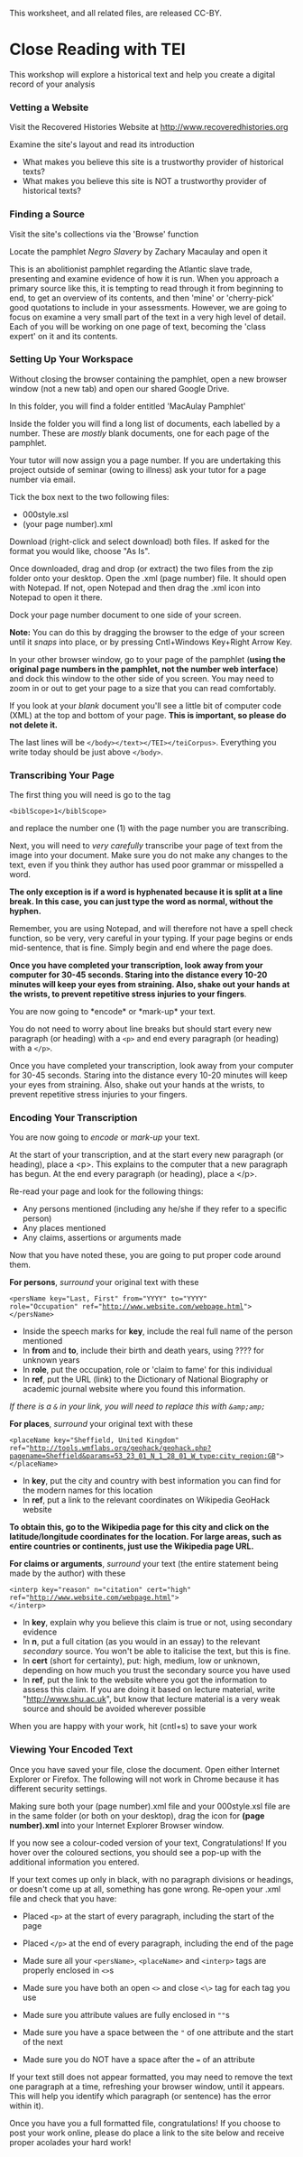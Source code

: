This worksheet, and all related files, are released CC-BY. 

# Close Reading with TEI #

This workshop will explore a historical text and help you create a digital record of your analysis

### Vetting a Website ###

Visit the Recovered Histories Website at http://www.recoveredhistories.org

Examine the site's layout and read its introduction  
+ What makes you believe this site is a trustworthy provider of historical texts?
+ What makes you believe this site is NOT a trustworthy provider of historical texts? 
 
### Finding a Source ###

Visit the site's collections via the 'Browse' function

Locate the pamphlet *Negro Slavery* by Zachary Macaulay and open it

This is an abolitionist pamphlet regarding the Atlantic slave trade, presenting and examine evidence of how it is run.  When you approach a primary source like this, it is tempting to read through it from beginning to end, to get an overview of its contents, and then 'mine' or 'cherry-pick' good quotations to include in your assessments.  However, we are going to focus on examine a very small part of the text in a very high level of detail.  Each of you will be working on one page of text, becoming the 'class expert' on it and its contents.

### Setting Up Your Workspace ###

Without closing the browser containing the pamphlet, open a new browser window (not a new tab) and open our shared Google Drive.
 
In this folder, you will find a folder entitled 'MacAulay Pamphlet'

Inside the folder you will find a long list of documents, each labelled by a number. These are *mostly* blank documents, one for each page of the pamphlet.
  
Your tutor will now assign you a page number. If you are undertaking this project outside of seminar (owing to illness) ask your tutor for a page number via email.

Tick the box next to the two following files:
* 000style.xsl
* (your page number).xml

Download (right-click and select download) both files. If asked for the format you would like, choose "As Is".

Once downloaded, drag and drop (or extract) the two files from the zip folder onto your desktop. Open the .xml (page number) file. It should open with Notepad. If not, open Notepad and then drag the .xml icon into Notepad to open it there.

Dock your page number document to one side of your screen.

**Note:** You can do this by dragging the browser to the edge of your screen until it *snaps* into place, or by pressing Cntl+Windows Key+Right Arrow Key.

In your other browser window, go to your page of the pamphlet (**using the original page numbers in the pamphlet, not the number web interface**) and dock this window to the other side of you screen.  You may need to zoom in or out to get your page to a size that you can read comfortably.

If you look at your *blank* document you'll see a little bit of computer code (XML) at the top and bottom of your page.  **This is important, so please do not delete it.**  

The last lines will be 
<code>&lt;/body&gt;&lt;/text&gt;&lt;/TEI&gt;&lt;/teiCorpus&gt;</code>. Everything you write today should be just above <code>&lt;/body&gt;</code>.

### Transcribing Your Page ###

The first thing you will need is go to the tag 

<code>&lt;biblScope&gt;1&lt;/biblScope&gt;</code>

and replace the number one (1) with the page number you are transcribing.

Next, you will need to *very carefully* transcribe your page of text from the image into your document.  Make sure you do not make any changes to the text, even if you think they author has used poor grammar or misspelled a word.  

**The only exception is if a word is hyphenated because it is split at a line break. In this case, you can just type the word as normal, without the hyphen.**

Remember, you are using Notepad, and will therefore not have a spell check function, so be very, very careful in your typing. If your page begins or ends mid-sentence, that is fine. Simply begin and end where the page does.

**Once you have completed your transcription, look away from your computer for 30-45 seconds. Staring into the distance every 10-20 minutes will keep your eyes from straining. Also, shake out your hands at the wrists, to prevent repetitive stress injuries to your fingers**.

You are now going to \*encode\* or \*mark-up\* your text.

You do not need to worry about line breaks but should start every new paragraph (or heading) with a <code>&lt;p&gt;</code> and end every paragraph (or heading) with a <code>&lt;/p&gt;</code>.

Once you have completed your transcription, look away from your computer for 30-45 seconds.  Staring into the distance every 10-20 minutes will keep your eyes from straining.  Also, shake out your hands at the wrists, to prevent repetitive stress injuries to your fingers.  

### Encoding Your Transcription ###

You are now going to *encode* or *mark-up* your text.  

At the start of your transcription, and at the start every new paragraph (or heading), place a \<p\>. This explains to the computer that a new paragraph has begun. At the end every paragraph (or heading), place a \</p\>. 

Re-read your page and look for the following things:

+ Any persons mentioned (including any he/she if they refer to a specific person)
+ Any places mentioned
+ Any claims, assertions or arguments made  

Now that you have noted these, you are going to put proper code around them.

**For persons**, *surround* your original text with these

<code>&lt;persName key="Last, First" from="YYYY" to="YYYY" role="Occupation" ref="http://www.website.com/webpage.html"&gt; &lt;/persName&gt;</code>

+ Inside the speech marks for **key**, include the real full name of the person mentioned  
+ In **from** and **to**, include their birth and death years, using ???? for unknown years  
+ In **role**, put the occupation, role or 'claim to fame' for this individual  
+ In **ref**, put the URL (link) to the Dictionary of National Biography or academic journal website where you found this information. 

*If there is a `&` in your link, you will need to replace this with `&amp;amp;`*

**For places**, *surround* your original text with these

<code>&lt;placeName key="Sheffield, United Kingdom" ref="http://tools.wmflabs.org/geohack/geohack.php?pagename=Sheffield&params=53_23_01_N_1_28_01_W_type:city_region:GB"&gt; &lt;/placeName&gt;</code>

+ In **key**, put the city and country with best information you can find for the modern names for this location
+ In **ref**, put a link to the relevant coordinates on Wikipedia GeoHack website 

**To obtain this, go to the Wikipedia page for this city and click on the latitude/longitude coordinates for the location. For large areas, such as entire countries or continents, just use the Wikipedia page URL.**

**For claims or arguments**, *surround* your text (the entire statement being
made by the author) with these

<code>&lt;interp key="reason" n="citation" cert="high" ref="http://www.website.com/webpage.html"&gt; &lt;/interp&gt;</code>

+ In **key**, explain why you believe this claim is true or not, using secondary evidence
+ In **n**, put a full citation (as you would in an essay) to the relevant *secondary* source. You won't be able to italicise the text, but this is fine.
+ In **cert** (short for certainty), put: high, medium, low or unknown, depending on how much you trust the secondary source you have used
+ In **ref**, put the link to the website where you got the information to assess this claim. If you are doing it based on lecture material, write "http://www.shu.ac.uk", but know that lecture material is a very weak source and should be avoided wherever possible

When you are happy with your work, hit (cntl+s) to save your work

### Viewing Your Encoded Text ###

Once you have saved your file, close the document. Open either Internet Explorer or Firefox. The following will not work in Chrome because it has different security settings.

Making sure both your (page number).xml file and your 000style.xsl file are in the same folder (or both on your desktop), drag the icon for **(page number).xml** into your Internet Explorer Browser window.

If you now see a colour-coded version of your text, Congratulations! If you hover over the coloured sections, you should see a pop-up with the additional information you entered.

If your text comes up only in black, with no paragraph divisions or headings, or doesn't come up at all, something has gone wrong. Re-open your .xml file and check that you have:

* Placed `<p>` at the start of every paragraph, including the start of the page

* Placed `</p>` at the end of every paragraph, including the end of the page

* Made sure all your `<persName>`, `<placeName>` and `<interp>` tags are properly enclosed in `<>`s

* Made sure you have both an open `<>` and close `<\>` tag for each tag you use

* Made sure you attribute values are fully enclosed in `""`s

* Made sure you have a space between the `"` of one attribute and the start of the next

* Made sure you do NOT have a space after the `=` of an attribute

If your text still does not appear formatted, you may need to remove the text one paragraph at a time, refreshing your browser window, until it appears. This will help you identify which paragraph (or sentence) has the error within it).

Once you have you a full formatted file, congratulations! If you choose to post your work online, please do place a link to the site below and receive proper acolades your hard work!

